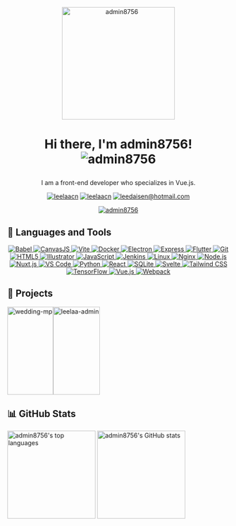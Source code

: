 <p align="center">
  <img src="https://leelaa.cn/pwa-256x256.png" alt="admin8756" width="256" height="256">
</p>

<h1 align="center">Hi there, I'm admin8756! <img src="https://komarev.com/ghpvc/?username=admin8756&label=Profile%20views&color=0e75b6&style=flat" alt="admin8756" />  </p></h1>

<p align="center">
   I am a front-end developer who specializes in Vue.js.
</p>

<p align="center">
  <a href="https://leelaa.cn" target="blank"><img src="https://img.shields.io/badge/blog/leelaa.cn-blueviolet?logo=blogger&style=for-the-badge" alt="leelaacn" /></a>
  <a href="https://twitter.com/leelaacn" target="blank"><img src="https://img.shields.io/twitter/follow/leelaacn?logo=twitter&style=for-the-badge" alt="leelaacn" /></a>
  <a href="mailto:leedaisen@hotmail.com" target="blank"><img src="https://img.shields.io/badge/Mail/Hotmail-blue?logo=gmail&style=for-the-badge" alt="leedaisen@hotmail.com" /></a>
</p>

<p align="center">
  <a href="https://github.com/ryo-ma/github-profile-trophy" target="_blank" rel="noreferrer">
    <img src="https://github-profile-trophy.vercel.app/?username=admin8756&row=1&column=5" alt="admin8756" />
  </a>
</p>

<h2>🌟 Languages and Tools</h2>

<p align="center"> 
  <a href="https://babeljs.io/" target="_blank" rel="noreferrer"> 
    <img src="https://img.shields.io/badge/Babel-F9DC3E?style=for-the-badge&logo=babel&logoColor=black" alt="Babel">
  </a> 
  <a href="https://canvasjs.com" target="_blank" rel="noreferrer"> 
    <img src="https://img.shields.io/badge/CanvasJS-FFA117?style=for-the-badge&logo=canvasjs&logoColor=white" alt="CanvasJS">
  </a>
  <a href="https://vitejs.dev/" target="_blank" rel="noreferrer">
    <img src="https://img.shields.io/badge/Vite-646CFF?style=for-the-badge&logo=vite&logoColor=white" alt="Vite">
  </a>
  <a href="https://www.docker.com/" target="_blank" rel="noreferrer">
    <img src="https://img.shields.io/badge/Docker-2496ED?style=for-the-badge&logo=docker&logoColor=white" alt="Docker">
  </a>
  <a href="https://www.electronjs.org" target="_blank" rel="noreferrer"> 
    <img src="https://img.shields.io/badge/Electron-47848F?style=for-the-badge&logo=electron&logoColor=white" alt="Electron">
  </a> 
  <a href="https://expressjs.com" target="_blank" rel="noreferrer"> 
    <img src="https://img.shields.io/badge/Express-000000?style=for-the-badge&logo=express&logoColor=white" alt="Express">
  </a> 
    <a href="https://flutter.dev" target="_blank" rel="noreferrer"> 
    <img src="https://img.shields.io/badge/Flutter-02569B?style=for-the-badge&logo=flutter&logoColor=white" alt="Flutter">
  </a> 
  <a href="https://git-scm.com/" target="_blank" rel="noreferrer"> 
    <img src="https://img.shields.io/badge/Git-F05032?style=for-the-badge&logo=git&logoColor=white" alt="Git">
  </a>
  <a href="https://www.w3.org/html/" target="_blank" rel="noreferrer"> 
      <img src="https://img.shields.io/badge/HTML5-E34F26?style=for-the-badge&logo=html5&logoColor=white" alt="HTML5">
  </a>
  <a href="https://www.adobe.com/in/products/illustrator.html" target="_blank" rel="noreferrer"> 
    <img src="https://img.shields.io/badge/Illustrator-FF9A00?style=for-the-badge&logo=adobe-illustrator&logoColor=white" alt="Illustrator">
  </a> 
  <a href="https://developer.mozilla.org/en-US/docs/Web/JavaScript" target="_blank" rel="noreferrer"> 
    <img src="https://img.shields.io/badge/JavaScript-F7DF1E?style=for-the-badge&logo=javascript&logoColor=black" alt="JavaScript">
  </a>
  <a href="https://www.jenkins.io" target="_blank" rel="noreferrer"> 
    <img src="https://img.shields.io/badge/Jenkins-D24939?style=for-the-badge&logo=jenkins&logoColor=white" alt="Jenkins">
  </a> 
  <a href="https://www.linux.org/" target="_blank" rel="noreferrer"> 
    <img src="https://img.shields.io/badge/Linux-FCC624?style=for-the-badge&logo=linux&logoColor=black" alt="Linux">
  </a>
  <a href="https://www.nginx.com" target="_blank" rel="noreferrer"> 
    <img src="https://img.shields.io/badge/Nginx-009639?style=for-the-badge&logo=nginx&logoColor=white" alt="Nginx">
  </a>
  <a href="https://nodejs.org" target="_blank" rel="noreferrer"> 
    <img src="https://img.shields.io/badge/Node.js-339933?style=for-the-badge&logo=node.js&logoColor=white" alt="Node.js">
  </a> 
  <a href="https://nuxtjs.org/" target="_blank" rel="noreferrer">
    <img src="https://img.shields.io/badge/Nuxt.js-00C58E?style=for-the-badge&logo=nuxt.js&logoColor=white" alt="Nuxt.js">
  </a> 
<a href="https://code.visualstudio.com/" target="_blank" rel="noreferrer">
  <img src="https://img.shields.io/badge/VS_Code-007ACC?style=for-the-badge&logo=visual-studio-code&logoColor=white" alt="VS Code">
</a>
  <a href="https://www.python.org" target="_blank" rel="noreferrer"> 
    <img src="https://img.shields.io/badge/Python-3776AB?style=for-the-badge&logo=python&logoColor=white" alt="Python">
  </a>
  <a href="https://reactjs.org/" target="_blank" rel="noreferrer">
    <img src="https://img.shields.io/badge/React-61DAFB?style=for-the-badge&logo=react&logoColor=black" alt="React">
  </a> 
  <a href="https://www.sqlite.org/" target="_blank" rel="noreferrer">
    <img src="https://img.shields.io/badge/SQLite-003B57?style=for-the-badge&logo=sqlite&logoColor=white" alt="SQLite">
  </a>
  <a href="https://svelte.dev" target="_blank" rel="noreferrer"> 
    <img src="https://img.shields.io/badge/Svelte-FF3E00?style=for-the-badge&logo=svelte&logoColor=white" alt="Svelte">
  </a> 
  <a href="https://tailwindcss.com/" target="_blank" rel="noreferrer"> 
    <img src="https://img.shields.io/badge/Tailwind_CSS-38B2AC?style=for-the-badge&logo=tailwind-css&logoColor=white" alt="Tailwind CSS">
  </a>
  <a href="https://www.tensorflow.org" target="_blank" rel="noreferrer"> 
    <img src="https://img.shields.io/badge/TensorFlow-FF6F00?style=for-the-badge&logo=tensorflow&logoColor=white" alt="TensorFlow">
  </a> 
  <a href="https://vuejs.org/" target="_blank" rel="noreferrer"> 
    <img src="https://img.shields.io/badge/Vue.js-4FC08D?style=for-the-badge&logo=vue.js&logoColor=white" alt="Vue.js">
  </a> 
  <a href="https://webpack.js.org" target="_blank" rel="noreferrer"> 
    <img src="https://img.shields.io/badge/Webpack-8DD6F9?style=for-the-badge&logo=webpack&logoColor=black" alt="Webpack">
  </a>
</p>

<h2>💼 Projects</h2>


<div  style="display: flex; height: 200px;">
  <a href="https://github.com/admin8756/wedding-mp">
    <img src="https://github-readme-stats.vercel.app/api/pin/?username=admin8756&repo=wedding-mp&theme=gruvbox" alt="wedding-mp" style="height: 100%;">
  </a>
  <a href="https://github.com/admin8756/leelaa-admin">
    <img src="https://github-readme-stats.vercel.app/api/pin/?username=admin8756&repo=leelaa-admin&theme=gruvbox" alt="leelaa-admin" style="height: 100%;">
  </a>
</div>

<h2>📊 GitHub Stats</h2>

<div align="left">
  <img src="https://github-readme-stats.vercel.app/api/top-langs/?username=admin8756&layout=compact&theme=dracula" alt="admin8756's top languages" style="flex: 1; height: 200px;">
  <img src="https://github-readme-stats.vercel.app/api?username=admin8756&show_icons=true&count_private=true&theme=dracula" alt="admin8756's GitHub stats" style="flex: 1; height: 200px;">
</div>
